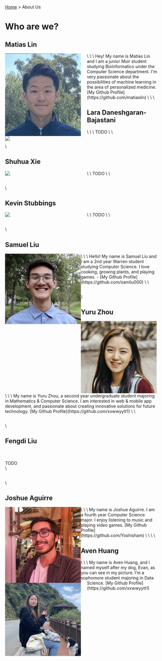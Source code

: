 [Home](https://melinucsd.github.io/cse110-team16-tmpwebsite/) > About Us
# Who are we?
## Matias Lin
<img align="left" src="profiles/MatiasLin.jpg" width=250 style="margin-right: 20px;">
\
\
\
Hey! My name is Matias Lin and I am a junior Muir student studying Bioinformatics under the Computer Science department. I'm very passionate about the possibilities of machine learning in the area of personalized medicine.  
[My Github Profile](https://github.com/matiaslin)
\
\
\

## Lara Daneshgaran-Bajastani
<img align="left" src="profiles/LaraDaneshgaran.jpg" width=250 style="margin-right: 20px;">
\
\
\
TODO
\
\

\
\
## Shuhua Xie
<img align="left" src="profiles/ShuhuaXie.jpg" width=250 style="margin-right: 20px;">
\
\
TODO
\
\

\
\
## Kevin Stubbings 
<img align="left" src="profiles/KevinStubbings.jpg" width=250 style="margin-right: 20px;">
\
\
TODO
\
\

\
\
## Samuel Liu
<img align="left" src="profiles/SamuelLiu.jpg" width=250>
\
\
\
Hello! My name is Samuel Liu and I am a 2nd year Warren student studying Computer Science. I love cooking, growing plants, and playing games. 
 - [My Github Profile](https://github.com/samliu000)
\
\

\
\
## Yuru Zhou
<img align="left" src="profiles/YuruZhou.jpg" width=250>
\
\
\
My name is Yuru Zhou, a second year undergraduate student majoring in Mathematics & Computer Science. I am interested in web & mobile app development, and passionate about creating innovative solutions for future technology.
[My Github Profile](https://github.com/xxwwyytt1)
\
\

\
\
## Fengdi Liu
\
\
TODO
\
\
  
\
\
## Joshue Aguirre
<img align="left" src="profiles/JoshueAguirre.jpg" width=250>
\
\
\
My name is Joshue Aguirre. I am a fourth year
Computer Science major. I enjoy listening to music and playing video games. 
[My Github Profile](https://github.com/Yoshisham)
\
\
\
\

## Aven Huang
<img align="left" src="profiles/AvenHuang.jpg" width=250 style="margin-right: 20px;">
\
\
\
My name is Aven Huang, and I named myself after my dog, Evan, as you can see in my picture. I’m a sophomore student majoring in Data Science.  
[My Github Profile](https://github.com/xxwwyytt1)